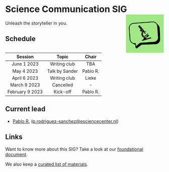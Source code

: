 # Science Communication SIG <img src="img/logo.png" width="120" align="right" />

Unleash the storyteller in you.

## Schedule

|     Session     |        Topic         |  Chair   |
|:---------------:|:--------------------:|:--------:|
|   June 1 2023   |     Writing club     |   TBA    |
|   May 4 2023    |    Talk by Sander    | Pablo R. |
|  April 6 2023   |     Writing club     |  Lieke   |
|  March 9 2023   |      Cancelled       |    -     |
| February 9 2023 |       Kick-off       | Pablo R. |

## Current lead

- [Pablo R.](https://github.com/PabRod) (p.rodriguez-sanchez@esciencecenter.nl)

## Links

Want to know more about this SIG? Take a look at our [foundational document](./docs/foundation.md).

We also keep a [curated list of materials](./docs/materials.md).
